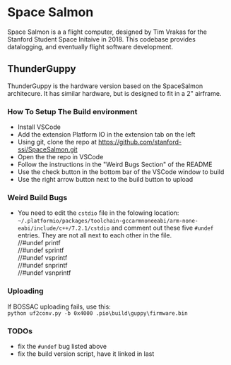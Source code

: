 # Space Salmon

Space Salmon is a a flight computer, designed by Tim Vrakas for the Stanford Student Space Initaive in 2018. This codebase provides datalogging, and eventually flight software development.

## ThunderGuppy
ThunderGuppy is the hardware version based on the SpaceSalmon architecure. It has similar hardware, but is designed to fit in a 2" airframe.

### How To Setup The Build environment
* Install VSCode
* Add the extension Platform IO in the extension tab on the left
* Using git, clone the repo at https://github.com/stanford-ssi/SpaceSalmon.git 
* Open the the repo in VSCode
* Follow the instructions in the "Weird Bugs Section" of the README
* Use the check button in the bottom bar of the VSCode window to build
* Use the right arrow button next to the build button to upload

### Weird Build Bugs
 * You need to edit the `cstdio` file in the folowing location: `~/.platformio/packages/toolchain-gccarmnoneeabi/arm-none-eabi/include/c++/7.2.1/cstdio` and comment out these five `#undef` entries. They are not all next to each other in the file.  
 //#undef printf  
 //#undef sprintf  
 //#undef vsprintf  
 //#undef snprintf  
 //#undef vsnprintf

 ### Uploading
 If BOSSAC uploading fails, use this:  
 `python uf2conv.py -b 0x4000 .pio\build\guppy\firmware.bin`  

 ### TODOs
 * fix the `#undef` bug listed above
 * fix the build version script, have it linked in last